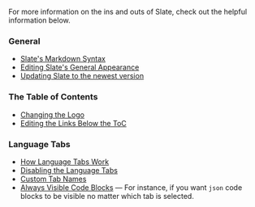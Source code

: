 For more information on the ins and outs of Slate, check out the helpful information below.

### General
* [Slate's Markdown Syntax](wiki/Markdown-Syntax)
* [Editing Slate's General Appearance](wiki/Custom-Slate-Themes)
* [Updating Slate to the newest version](wiki/Updating-Slate)

### The Table of Contents
* [Changing the Logo](wiki/Changing-the-Logo)
* [Editing the Links Below the ToC](wiki/External-Links-in-the-ToC)

### Language Tabs

* [How Language Tabs Work](wiki/Customizing-the-Language-Tabs#how-the-language-tabs-work)
* [Disabling the Language Tabs](wiki/Customizing-the-Language-Tabs#disabling-the-language-tabs)
* [Custom Tab Names](wiki/Customizing-the-Language-Tabs#language-tab-display-names)
* [Always Visible Code Blocks](wiki/Customizing-the-Language-Tabs#always-visible-code-blocks) — For instance, if you want `json` code blocks to be visible no matter which tab is selected.

### 